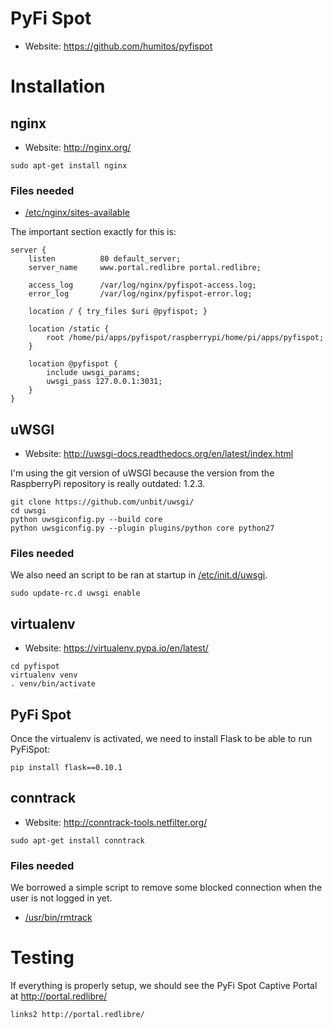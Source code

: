 # PyFi Spot

* Website: https://github.com/humitos/pyfispot

# Installation

## nginx

* Website: http://nginx.org/

```
sudo apt-get install nginx
```

### Files needed

* [/etc/nginx/sites-available](https://github.com/humitos/pyfispot/blob/master/raspberrypi/etc/nginx/sites-available/redlibre)

The important section exactly for this is:

```
server {
    listen          80 default_server;
    server_name     www.portal.redlibre portal.redlibre;

    access_log      /var/log/nginx/pyfispot-access.log;
    error_log       /var/log/nginx/pyfispot-error.log;

    location / { try_files $uri @pyfispot; }

    location /static {
        root /home/pi/apps/pyfispot/raspberrypi/home/pi/apps/pyfispot;
    }

    location @pyfispot {
        include uwsgi_params;
        uwsgi_pass 127.0.0.1:3031;
    }
}
```

## uWSGI

* Website: http://uwsgi-docs.readthedocs.org/en/latest/index.html

I'm using the git version of uWSGI because the version from the
RaspberryPi repository is really outdated: 1.2.3.

```
git clone https://github.com/unbit/uwsgi/
cd uwsgi
python uwsgiconfig.py --build core
python uwsgiconfig.py --plugin plugins/python core python27
```

### Files needed

We also need an script to be ran at startup in
[/etc/init.d/uwsgi](https://github.com/humitos/pyfispot/blob/master/raspberrypi/etc/init.d/uwsgi).

```
sudo update-rc.d uwsgi enable
```

## virtualenv

* Website: https://virtualenv.pypa.io/en/latest/

```
cd pyfispot
virtualenv venv
. venv/bin/activate
```

## PyFi Spot

Once the virtualenv is activated, we need to install Flask to be able
to run PyFiSpot:

```
pip install flask==0.10.1
```

## conntrack

* Website: http://conntrack-tools.netfilter.org/

```
sudo apt-get install conntrack
```

### Files needed

We borrowed a simple script to remove some blocked connection when the
user is not logged in yet.

* [/usr/bin/rmtrack](https://github.com/humitos/pyfispot/blob/master/raspberrypi/usr/bin/rmtrack)

# Testing

If everything is properly setup, we should see the PyFi Spot Captive
Portal at http://portal.redlibre/

```
links2 http://portal.redlibre/
```
